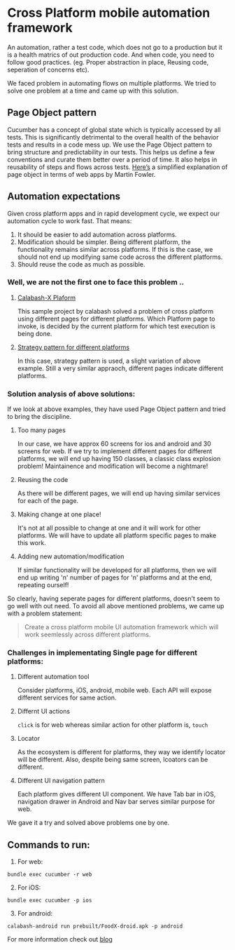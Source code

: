 # Cross Platform mobile automation framework 

An automation, rather a test code, which does not go to a production but it is a health matrics of out production code. And when code, you need to follow good practices. (eg. Proper abstraction in place, Reusing code, seperation of concerns etc).

We faced problem in automating flows on multiple platforms. We tried to solve one problem at a time and came up with this solution.


## Page Object pattern 
Cucumber has a concept of global state which is typically accessed by all tests. This is significantly detrimental to the overall health of the behavior tests and results in a code mess up. We use the Page Object pattern to bring structure and predictability in our tests. This helps us define a few conventions and curate them better over a period of time. It also helps in reusability of steps and flows across tests. [Here’s](http://martinfowler.com/bliki/PageObject.html) a simplified explanation of page object in terms of web apps by Martin Fowler. 

## Automation expectations

Given cross platform apps and in rapid development cycle, we expect our automation cycle to work fast. That means: 

1. It should be easier to add automation across platforms. 
2. Modification should be simpler. Being different platform, the functionality remains similar across platforms. If this is the case, we should not end up modifying same code across the different platforms.
3. Should reuse the code as much as possible.


### Well, we are not the first one to face this problem ..

1. [Calabash-X Plaform](https://github.com/calabash/x-platform-example)

    This sample project by calabash solved a problem of cross platform using different pages for different platforms. Which Platform page to invoke, is decided by the current platform for which test execution is being done.

2.  [Strategy pattern for different platforms](http://www.3pillarglobal.com/insights/design-patterns-in-automation-testing)

    In this case, strategy pattern is used, a slight variation of above example. Still a very similar appraoch, different pages indicate different platforms.
    
### Solution analysis of above solutions:

If we look at above examples, they have used Page Object pattern and tried to bring the discipline. 

1. Too many pages

    In our case, we have approx 60 screens for ios and android and 30 screens for web. If we try to implement different pages for different platforms, we will end up having 150 classes, a classic class explosion problem! Maintainence and modification will become a nightmare! 
 
2. Reusing the code
    
    As there will be different pages, we will end up having similar services for each of the page. 

3. Making change at one place! 
    
    It's not at all possible to change at one and it will work for other platforms. We will have to update all platform specific pages to make this work.
  
4. Adding new automation/modification
    
    If similar functionality will be developed for all platforms, then we will end up writing 'n' number of pages for 'n' platforms and at the end, repeating ourself!
 

So clearly, having seperate pages for different platforms, doesn't seem to go well with out need. To avoid all above mentioned problems, we came up with a problem statement:
> Create a cross platform mobile UI automation framework which will work seemlessly across different platforms.

### Challenges in implementating Single page for different platforms: 

1. Different automation tool 

    Consider platforms, iOS, android, mobile web. Each API will expose different services for same action. 

2. Differnt UI actions 

    `click` is for web whereas similar action for other platform is, `touch`

3. Locator 
    
    As the ecosystem is different for platforms, they way we identify locator will be different. Also, despite being same screen, lcoators can be different. 

4. Different UI navigation pattern
    
    Each platform gives different UI component. We have Tab bar in iOS, navigation drawer in Android and Nav bar serves similar purpose for web. 

We gave it a try and solved above problems one by one. 

### 

## Commands to run:

1. For web:

`bundle exec cucumber -r web`

2. For iOS:

`bundle exec cucumber -p ios`

3. For android:

`calabash-android run prebuilt/FoodX-droid.apk -p android`

For more information check out [blog](https://pritibiyani.github.io/blog/speaking-at-vodqa-banglore/)
